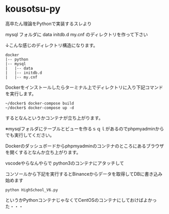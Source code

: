 # kousotsu-py
高卒たん理論をPythonで実装するスレより

mysql フォルダに data initdb.d my.cnf のディレクトリを作って下さい

↓こんな感じのディレクトリ構造になります。

```
docker
|-- python
|-- mysql
|   |-- data
|   |-- initdb.d
|   |-- my.cnf
``` 
 

Dockerをインストールしたらターミナル上でディレクトリに入り下記コマンドを実行します。

```
~/docker$ docker-compose build
~/docker$ docker-compose up -d
```

するとなんというかコンテナが立ち上がります。

※mysqlフォルダにテーブルとビューを作るｓｑｌがあるのでphpmyadminからでも実行してください。

Dockerのダッシュボードからphpmyadminのコンテナのところにあるブラウザを開くするとなんか立ち上がります。

vscodeやらなんやらで python3のコンテナにアタッチして

コンソールから下記を実行するとBinanceからデータを取得してDBに書き込み始めます
```
python HighSchool_V6.py
```

というかPythonコンテナじゃなくてCentOSのコンテナにしておけばよかった・・・


